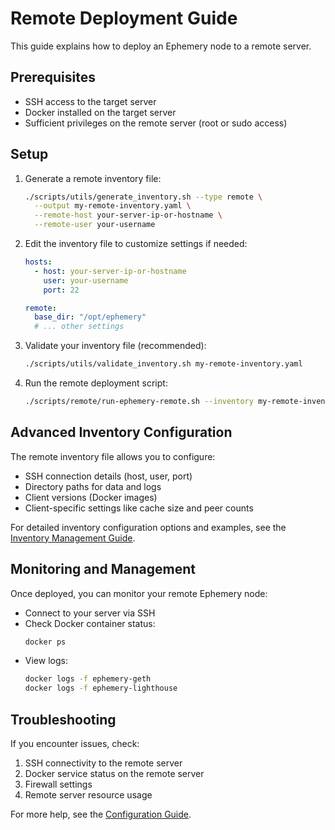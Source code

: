 # Remote Deployment Guide

This guide explains how to deploy an Ephemery node to a remote server.

## Prerequisites

- SSH access to the target server
- Docker installed on the target server
- Sufficient privileges on the remote server (root or sudo access)

## Setup

1. Generate a remote inventory file:

   ```bash
   ./scripts/utils/generate_inventory.sh --type remote \
     --output my-remote-inventory.yaml \
     --remote-host your-server-ip-or-hostname \
     --remote-user your-username
   ```

2. Edit the inventory file to customize settings if needed:

   ```yaml
   hosts:
     - host: your-server-ip-or-hostname
       user: your-username
       port: 22

   remote:
     base_dir: "/opt/ephemery"
     # ... other settings
   ```

3. Validate your inventory file (recommended):

   ```bash
   ./scripts/utils/validate_inventory.sh my-remote-inventory.yaml
   ```

4. Run the remote deployment script:

   ```bash
   ./scripts/remote/run-ephemery-remote.sh --inventory my-remote-inventory.yaml
   ```

## Advanced Inventory Configuration

The remote inventory file allows you to configure:
- SSH connection details (host, user, port)
- Directory paths for data and logs
- Client versions (Docker images)
- Client-specific settings like cache size and peer counts

For detailed inventory configuration options and examples, see the [Inventory Management Guide](inventory-management.md).

## Monitoring and Management

Once deployed, you can monitor your remote Ephemery node:

- Connect to your server via SSH
- Check Docker container status:
  ```bash
  docker ps
  ```
- View logs:
  ```bash
  docker logs -f ephemery-geth
  docker logs -f ephemery-lighthouse
  ```

## Troubleshooting

If you encounter issues, check:

1. SSH connectivity to the remote server
2. Docker service status on the remote server
3. Firewall settings
4. Remote server resource usage

For more help, see the [Configuration Guide](configuration.md).
